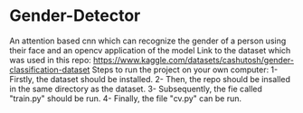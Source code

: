 # Gender-Detector
An attention based cnn which can recognize the gender of a person using their face and an opencv application of the model
Link to the dataset which was used in this repo: https://www.kaggle.com/datasets/cashutosh/gender-classification-dataset
Steps to run the project on your own computer:
1- Firstly, the dataset should be installed.
2- Then, the repo should be insalled in the same directory as the dataset.
3- Subsequently, the fie called "train.py" should be run.
4- Finally, the file "cv.py" can be run.
